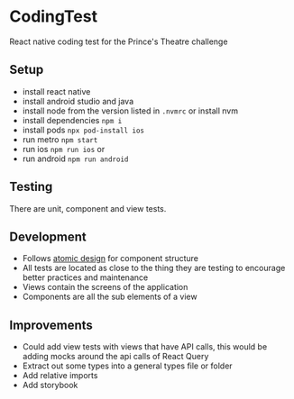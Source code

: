 # CodingTest
 React native coding test for the Prince's Theatre challenge

## Setup

- install react native
- install android studio and java
- install node from the version listed in `.nvmrc` or install nvm
- install dependencies `npm i`
- install pods `npx pod-install ios`
- run metro `npm start`
- run ios `npm run ios`
or
- run android `npm run android`

## Testing

There are unit, component and view tests.

## Development

- Follows [atomic design](https://bradfrost.com/blog/post/atomic-web-design/) for component structure
- All tests are located as close to the thing they are testing to encourage better practices and maintenance
- Views contain the screens of the application
- Components are all the sub elements of a view

## Improvements

- Could add view tests with views that have API calls, this would be adding mocks around the api calls of React Query
- Extract out some types into a general types file or folder
- Add relative imports
- Add storybook
